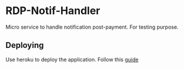 # RDP-Notif-Handler
Micro service to handle notification post-payment. For testing purpose.

## Deploying
Use heroku to deploy the application. Follow this [guide](http://www.easylaravelbook.com/blog/2015/01/31/deploying-a-laravel-application-to-heroku/)
